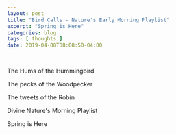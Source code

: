 ```yaml
---
layout: post
title: "Bird Calls - Nature's Early Morning Playlist"
excerpt: "Spring is Here"
categories: blog
tags: [ thoughts ]
date: 2019-04-08T08:08:50-04:00

---
```


The Hums of the Hummingbird

The pecks of the Woodpecker

The tweets of the Robin

Divine Nature's Morning Playlist

Spring is Here
